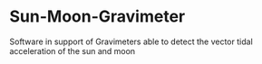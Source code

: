 # Sun-Moon-Gravimeter
Software in support of Gravimeters able to detect the vector tidal acceleration of the sun and moon
